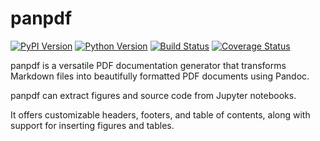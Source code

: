 # panpdf

[![PyPI Version][pypi-v-image]][pypi-v-link]
[![Python Version][python-v-image]][python-v-link]
[![Build Status][GHAction-image]][GHAction-link]
[![Coverage Status][codecov-image]][codecov-link]

panpdf is a versatile PDF documentation generator that
transforms Markdown files into beautifully formatted PDF
documents using Pandoc.

panpdf can extract figures and source code from Jupyter
notebooks.

It offers customizable headers, footers, and table of contents,
along with support for inserting figures and tables.

<!-- Badges -->
[pypi-v-image]: https://img.shields.io/pypi/v/panpdf.svg
[pypi-v-link]: https://pypi.org/project/panpdf/
[python-v-image]: https://img.shields.io/pypi/pyversions/panpdf.svg
[python-v-link]: https://pypi.org/project/panpdf
[GHAction-image]: https://github.com/daizutabi/panpdf/actions/workflows/ci.yml/badge.svg?branch=main&event=push
[GHAction-link]: https://github.com/daizutabi/panpdf/actions?query=event%3Apush+branch%3Amain
[codecov-image]: https://codecov.io/github/daizutabi/panpdf/coverage.svg?branch=main
[codecov-link]: https://codecov.io/github/daizutabi/panpdf?branch=main

